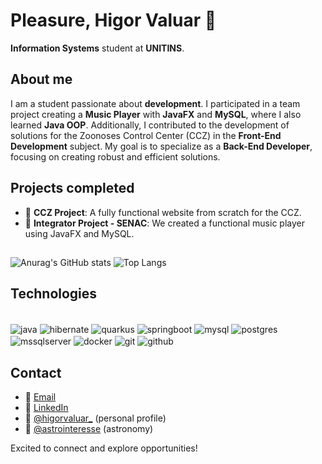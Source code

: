 # Pleasure, Higor Valuar 🤝

**Information Systems** student at **UNITINS**.

## About me

I am a student passionate about **development**. I participated in a team project creating a **Music Player** with **JavaFX** and **MySQL**, where I also learned **Java OOP**. Additionally, I contributed to the development of solutions for the Zoonoses Control Center (CCZ) in the **Front-End Development** subject. My goal is to specialize as a **Back-End Developer**, focusing on creating robust and efficient solutions.

## Projects completed

- 📁 **CCZ Project**: A fully functional website from scratch for the CCZ.
- 📁 **Integrator Project - SENAC**: We created a functional music player using JavaFX and MySQL.

##
![Anurag's GitHub stats](https://github-readme-stats.vercel.app/api?username=higorvaluar&show_icons=true&theme=dark)
![Top Langs](https://github-readme-stats.vercel.app/api/top-langs/?username=higorvaluar&hide_progress=false&icons=true&theme=dark)

## Technologies
<div style = "display: inline_block"></br>
    <img align = "center" alt = "java" src = "https://img.shields.io/badge/Java-ED8B00?style=for-the-badge&logo=openjdk&logoColor=white">
    <img align = "center" alt = "hibernate" src = "https://img.shields.io/badge/Hibernate-59666C?style=for-the-badge&logo=Hibernate&logoColor=white">
    <img align = "center" alt = "quarkus" src = "https://img.shields.io/badge/quarkus-%234794EB.svg?style=for-the-badge&logo=quarkus&logoColor=white">
    <img align = "center" alt = "springboot" src = "https://img.shields.io/badge/spring-%236DB33F.svg?style=for-the-badge&logo=spring&logoColor=white">
    <img align = "center" alt = "mysql" src = "https://img.shields.io/badge/MySQL-00000F?style=for-the-badge&logo=mysql&logoColor=white">
    <img align = "center" alt = "postgres" src = "https://img.shields.io/badge/postgres-%23316192.svg?style=for-the-badge&logo=postgresql&logoColor=white">
    <img align = "center" alt = "mssqlserver" src = "https://img.shields.io/badge/Microsoft%20SQL%20Server-CC2927?style=for-the-badge&logo=microsoft%20sql%20server&logoColor=white">
    <img align = "center" alt = "docker" src = "https://img.shields.io/badge/docker-%230db7ed.svg?style=for-the-badge&logo=docker&logoColor=white">
    <img align = "center" alt = "git" src = "https://img.shields.io/badge/GIT-E44C30?style=for-the-badge&logo=git&logoColor=white">
    <img align = "center" alt = "github" src = "https://img.shields.io/badge/GitHub-100000?style=for-the-badge&logo=github&logoColor=white">  
</div>

## Contact

- 📧 [Email](mailto:higorvb2001@gmail.com)
- 💼 [LinkedIn](https://www.linkedin.com/in/higorvb/)
- 📸 [@higorvaluar_](https://www.instagram.com/higorvaluar_) (personal profile)
- 🌌 [@astrointeresse](https://www.instagram.com/astrointeresse/) (astronomy)

Excited to connect and explore opportunities!
